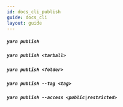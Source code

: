 ```yaml
---
id: docs_cli_publish
guide: docs_cli
layout: guide
---
```


##### `yarn publish`

##### `yarn publish <tarball>`

##### `yarn publish <folder>`

##### `yarn publish --tag <tag>`

##### `yarn publish --access <public|restricted>`
